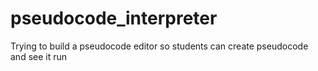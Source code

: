 # pseudocode_interpreter
Trying to build a pseudocode editor so students can create pseudocode and see it run

